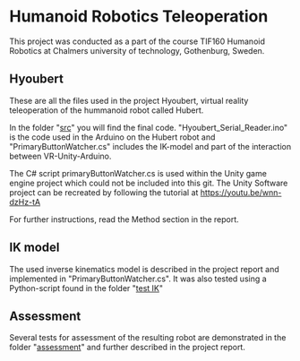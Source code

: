 # Humanoid Robotics Teleoperation

This project was conducted as a part of the course TIF160 Humanoid Robotics at Chalmers university of technology, Gothenburg, Sweden.

##           Hyoubert
These are all the files used in the project Hyoubert, virtual reality teleoperation of the hummanoid robot called Hubert.

In the folder "[src](https://github.com/Ebiz95/Humanoid-Robotics-Teleoperation-Hyoubert/tree/main/src)" you will find the final code.  "Hyoubert_Serial_Reader.ino" is the code used in the Arduino on the Hubert robot and "PrimaryButtonWatcher.cs" includes the IK-model and part of the interaction between VR-Unity-Arduino. 

The C# script primaryButtonWatcher.cs is used within the Unity game engine project which could not be included into this git.
The Unity Software project can be recreated by following the tutorial at https://youtu.be/wnn-dzHz-tA

For further instructions, read the Method section in the report.

##         IK model
The used inverse kinematics model is described in the project report and implemented in "PrimaryButtonWatcher.cs". It was also tested using a Python-script found in the folder "[test IK](https://github.com/Ebiz95/Humanoid-Robotics-Teleoperation-Hyoubert/tree/main/test_IK)"

##        Assessment
Several tests for assessment of the resulting robot are demonstrated in the folder "[assessment](https://github.com/Ebiz95/Humanoid-Robotics-Teleoperation-Hyoubert/tree/main/assessment)" and further described in the project report. 
